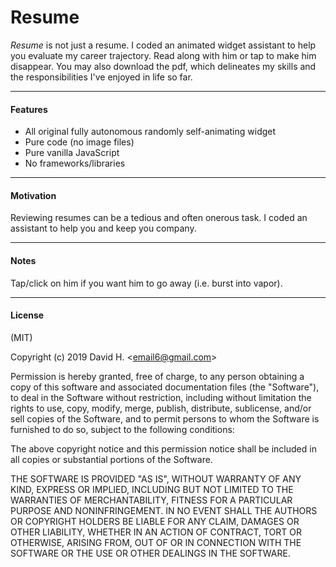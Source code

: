 # Resume
_Resume_ is not just a resume. I coded an animated widget assistant to help you evaluate my career trajectory. Read along with him or tap to make him disappear. You may also download the pdf, which delineates my skills and the responsibilities I've enjoyed in life so far.

_________________________

#### Features
- All original fully autonomous randomly self-animating widget
- Pure code (no image files)
- Pure vanilla JavaScript
- No frameworks/libraries
_________________________

#### Motivation
Reviewing resumes can be a tedious and often onerous task. I coded an assistant to help you and keep you company.
_________________________

#### Notes
Tap/click on him if you want him to go away (i.e. burst into vapor).
_________________________

#### License
(MIT)

Copyright (c) 2019 David H. &lt;email6@gmail.com&gt;

Permission is hereby granted, free of charge, to any person obtaining a copy of this software and associated documentation files (the "Software"), to deal in the Software without restriction, including without limitation the rights to use, copy, modify, merge, publish, distribute, sublicense, and/or sell copies of the Software, and to permit persons to whom the Software is furnished to do so, subject to the following conditions:

The above copyright notice and this permission notice shall be included in all copies or substantial portions of the Software.

THE SOFTWARE IS PROVIDED "AS IS", WITHOUT WARRANTY OF ANY KIND, EXPRESS OR IMPLIED, INCLUDING BUT NOT LIMITED TO THE WARRANTIES OF MERCHANTABILITY, FITNESS FOR A PARTICULAR PURPOSE AND NONINFRINGEMENT. IN NO EVENT SHALL THE AUTHORS OR COPYRIGHT HOLDERS BE LIABLE FOR ANY CLAIM, DAMAGES OR OTHER LIABILITY, WHETHER IN AN ACTION OF CONTRACT, TORT OR OTHERWISE, ARISING FROM, OUT OF OR IN CONNECTION WITH THE SOFTWARE OR THE USE OR OTHER DEALINGS IN THE SOFTWARE.
